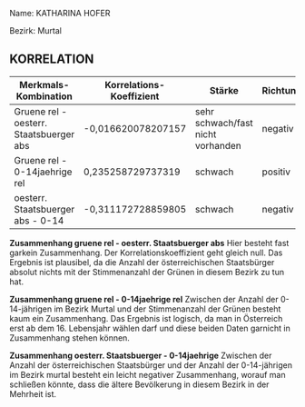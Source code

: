 Name: KATHARINA HOFER

Bezirk: Murtal

## KORRELATION


| Merkmals-Kombination | Korrelations-Koeffizient | Stärke | Richtung |
|----------------------|--------------------------|--------|----------|
| Gruene rel - oesterr. Staatsbuerger abs | -0,016620078207157 | sehr schwach/fast nicht vorhanden | negativ |
| Gruene rel - 0-14jaehrige rel | 0,235258729737319 | schwach | positiv |
| oesterr. Staatsbuerger abs - 0-14 | -0,311172728859805 | schwach | negativ |


**Zusammenhang gruene rel - oesterr. Staatsbuerger abs**
Hier besteht fast garkein Zusammenhang. Der Korrelationskoeffizient geht gleich null. Das Ergebnis ist plausibel, da die Anzahl der österreichischen Staatsbürger absolut nichts mit der Stimmenanzahl der Grünen in diesem Bezirk zu tun hat.

**Zusammenhang gruene rel - 0-14jaehrige rel**
Zwischen der Anzahl der 0-14-jährigen im Bezirk Murtal und der Stimmenanzahl der Grünen besteht kaum ein Zusammenhang. Das Ergebnis ist logisch, da man in Österreich erst ab dem 16. Lebensjahr wählen darf und diese beiden Daten garnicht in Zusammenhang stehen können.

**Zusammenhang oesterr. Staatsbuerger - 0-14jaehrige**
Zwischen der Anzahl der österreichischen Staatsbürger und der Anzahl der 0-14-jährigen im Bezirk murtal besteht ein leicht negativer Zusammenhang, worauf man schließen könnte, dass die ältere Bevölkerung in diesem Bezirk in der Mehrheit ist.
